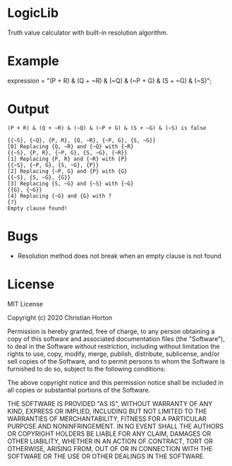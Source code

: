# LogicLib
Truth value calculator with built-in resolution algorithm.

# Example
expression = "(P + R) & (Q + ~R) & (~Q) & (~P + G) & (S + ~G) & (~S)";

# Output
```
(P + R) & (Q + ~R) & (~Q) & (~P + G) & (S + ~G) & (~S) is false

{{~S}, {~Q}, {P, R}, {Q, ~R}, {~P, G}, {S, ~G}}
[0] Replacing {Q, ~R} and {~Q} with {~R}
{{~S}, {P, R}, {~P, G}, {S, ~G}, {~R}}
[1] Replacing {P, R} and {~R} with {P}
{{~S}, {~P, G}, {S, ~G}, {P}}
[2] Replacing {~P, G} and {P} with {G}
{{~S}, {S, ~G}, {G}}
[3] Replacing {S, ~G} and {~S} with {~G}
{{G}, {~G}}
[4] Replacing {~G} and {G} with ?
{?}
Empty clause found!
```
# Bugs
<ul>
  <li>Resolution method does not break when an empty clause is not found</li>
</ul>

# License

MIT License

Copyright (c) 2020 Christian Horton

Permission is hereby granted, free of charge, to any person obtaining a copy
of this software and associated documentation files (the "Software"), to deal
in the Software without restriction, including without limitation the rights
to use, copy, modify, merge, publish, distribute, sublicense, and/or sell
copies of the Software, and to permit persons to whom the Software is
furnished to do so, subject to the following conditions:

The above copyright notice and this permission notice shall be included in all
copies or substantial portions of the Software.

THE SOFTWARE IS PROVIDED "AS IS", WITHOUT WARRANTY OF ANY KIND, EXPRESS OR
IMPLIED, INCLUDING BUT NOT LIMITED TO THE WARRANTIES OF MERCHANTABILITY,
FITNESS FOR A PARTICULAR PURPOSE AND NONINFRINGEMENT. IN NO EVENT SHALL THE
AUTHORS OR COPYRIGHT HOLDERS BE LIABLE FOR ANY CLAIM, DAMAGES OR OTHER
LIABILITY, WHETHER IN AN ACTION OF CONTRACT, TORT OR OTHERWISE, ARISING FROM,
OUT OF OR IN CONNECTION WITH THE SOFTWARE OR THE USE OR OTHER DEALINGS IN THE
SOFTWARE.
